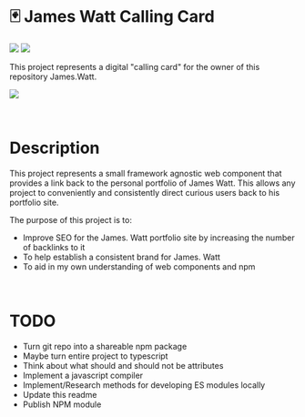 # 🃏 James Watt Calling Card
![](https://img.shields.io/github/license/Hiccup246/james-watt-calling-card)
![](https://img.shields.io/github/languages/code-size/Hiccup246/james-watt-calling-card)

This project represents a digital "calling card" for the owner of this repository James.Watt.

![](https://i.imgur.com/oZxhK3U.png)

<br>

# Description
This project represents a small framework agnostic web component that provides a link back to the personal portfolio of James Watt. This allows any project to conveniently and consistently direct curious users back to his portfolio site.

The purpose of this project is to:
- Improve SEO for the James. Watt portfolio site by increasing the number of backlinks to it
- To help establish a consistent brand for James. Watt
- To aid in my own understanding of web components and npm

<br>

# TODO
- Turn git repo into a shareable npm package
- Maybe turn entire project to typescript
- Think about what should and should not be attributes
- Implement a javascript compiler
- Implement/Research methods for developing ES modules locally
- Update this readme
- Publish NPM module
